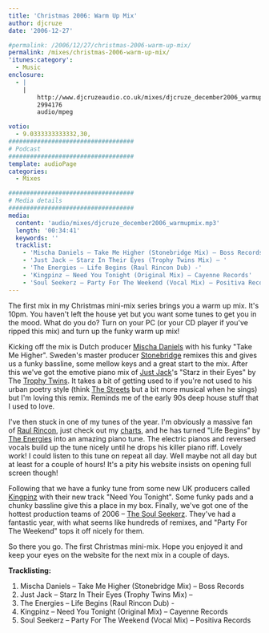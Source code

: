 ```yaml
---
title: 'Christmas 2006: Warm Up Mix'
author: djcruze
date: '2006-12-27'

#permalink: /2006/12/27/christmas-2006-warm-up-mix/
permalink: /mixes/christmas-2006-warm-up-mix/
'itunes:category':
  - Music
enclosure:
  - |
    |
        http://www.djcruzeaudio.co.uk/mixes/djcruze_december2006_warmupmix.mp3
        2994176
        audio/mpeg

votio:
  - 9.0333333333332,30,
###################################
# Podcast
###################################
template: audioPage
categories:
  - Mixes

###################################
# Media details
###################################
media:
  content: 'audio/mixes/djcruze_december2006_warmupmix.mp3'
  length: '00:34:41'
  keywords: ''
  tracklist:
    - 'Mischa Daniels – Take Me Higher (Stonebridge Mix) – Boss Records'
    - 'Just Jack – Starz In Their Eyes (Trophy Twins Mix) – '
    - 'The Energies – Life Begins (Raul Rincon Dub) -'
    - 'Kingpinz – Need You Tonight (Original Mix) – Cayenne Records'
    - 'Soul Seekerz – Party For The Weekend (Vocal Mix) – Positiva Records'
---
```


The first mix in my Christmas mini-mix series brings you a warm up mix. It's 10pm. You haven't left the house yet but you want some tunes to get you in the mood. What do you do? Turn on your PC (or your CD player if you've ripped this mix) and turn up the funky warm up mix!

Kicking off the mix is Dutch producer [Mischa Daniels][1] with his funky "Take Me Higher". Sweden's master producer [Stonebridge][2] remixes this and gives us a funky bassline, some mellow keys and a great start to the mix. After this we've got the emotive piano mix of [Just Jack][3]'s "Starz in their Eyes" by The [Trophy Twins][4]. It takes a bit of getting used to if you're not used to his urban poetry style (think [The Streets][5] but a bit more musical when he sings) but I'm loving this remix. Reminds me of the early 90s deep house stuff that I used to love.

I've then stuck in one of my tunes of the year. I'm obviously a massive fan of [Raul Rincon][6], just check out my [charts][7], and he has turned "Life Begins" by [The Energies][8] into an amazing piano tune. The electric pianos and reversed vocals build up the tune nicely until he drops his killer piano riff. Lovely work! I could listen to this tune on repeat all day. Well maybe not all day but at least for a couple of hours! It's a pity his website insists on opening full screen though!

Following that we have a funky tune from some new UK producers called [Kingpinz][9] with their new track "Need You Tonight". Some funky pads and a chunky bassline give this a place in my box. Finally, we've got one of the hottest production teams of 2006 – [The Soul Seekerz][10]. They've had a fantastic year, with what seems like hundreds of remixes, and "Party For The Weekend" tops it off nicely for them.

So there you go. The first Christmas mini-mix. Hope you enjoyed it and keep your eyes on the website for the next mix in a couple of days.

**Tracklisting:**

1. Mischa Daniels – Take Me Higher (Stonebridge Mix) – Boss Records
2. Just Jack – Starz In Their Eyes (Trophy Twins Mix) –
3. The Energies – Life Begins (Raul Rincon Dub) -
4. Kingpinz – Need You Tonight (Original Mix) – Cayenne Records
5. Soul Seekerz – Party For The Weekend (Vocal Mix) – Positiva Records

<div style="clear:both;">
</div>

[1]: http://www.mischadaniels.com/
[2]: http://www.stoneyboy.com/
[3]: http://www.justjack.co.uk/
[4]: http://www.trophytwins.co.uk/
[5]: http://www.the-streets.co.uk/
[6]: http://www.raulrincon.org/
[7]: http://www.djcruze.co.uk/cms/category/charts/
[8]: http://www.myspace.com/theenergies
[9]: http://www.myspace.com/thekingpinz
[10]: http://www.myspace.com/soulseekerzmusic
